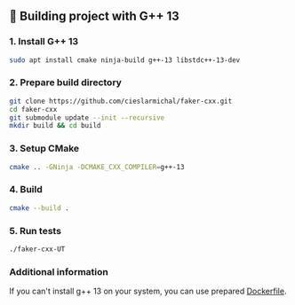 ## 🔨 Building project with G++ 13

### 1. Install G++ 13

```bash
sudo apt install cmake ninja-build g++-13 libstdc++-13-dev
```

### 2. Prepare build directory

```bash
git clone https://github.com/cieslarmichal/faker-cxx.git
cd faker-cxx
git submodule update --init --recursive
mkdir build && cd build
```

### 3. Setup CMake

```bash
cmake .. -GNinja -DCMAKE_CXX_COMPILER=g++-13
```

### 4. Build

```bash
cmake --build .
```

### 5. Run tests

```bash
./faker-cxx-UT
```

### Additional information

If you can't install g++ 13 on your system, you can use
prepared [Dockerfile](../../Dockerfile).
